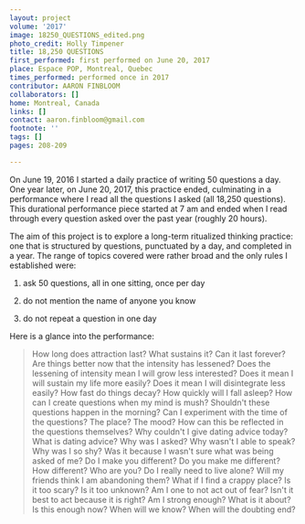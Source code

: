 ```yaml
---
layout: project
volume: '2017'
image: 18250_QUESTIONS_edited.png
photo_credit: Holly Timpener
title: 18,250 QUESTIONS
first_performed: first performed on June 20, 2017
place: Espace POP, Montreal, Quebec
times_performed: performed once in 2017
contributor: AARON FINBLOOM
collaborators: []
home: Montreal, Canada
links: []
contact: aaron.finbloom@gmail.com
footnote: ''
tags: []
pages: 208-209

---
```


On June 19, 2016 I started a daily practice of writing 50 questions a day. One year later, on June 20, 2017, this practice ended, culminating in a performance where I read all the questions I asked (all 18,250 questions). This durational performance piece started at 7 am and ended when I read through every question asked over the past year (roughly 20 hours).

The aim of this project is to explore a long-term ritualized thinking practice: one that is structured by questions, punctuated by a day, and completed in a year. The range of topics covered were rather broad and the only rules I established were:

1) ask 50 questions, all in one sitting, once per day

2) do not mention the name of anyone you know

3) do not repeat a question in one day

Here is a glance into the performance:

> How long does attraction last? What sustains it? Can it last forever? Are things better now that the intensity has lessened? Does the lessening of intensity mean I will grow less interested? Does it mean I will sustain my life more easily? Does it mean I will disintegrate less easily? How fast do things decay? How quickly will I fall asleep? How can I create questions when my mind is mush? Shouldn't these questions happen in the morning? Can I experiment with the time of the questions? The place? The mood? How can this be reflected in the questions themselves? Why couldn't I give dating advice today? What is dating advice? Why was I asked? Why wasn't I able to speak? Why was I so shy? Was it because I wasn't sure what was being asked of me? Do I make you different? Do you make me different? How different? Who are you? Do I really need to live alone? Will my friends think I am abandoning them? What if I find a crappy place? Is it too scary? Is it too unknown? Am I one to not act out of fear? Isn't it best to act because it is right? Am I strong enough? What is it about? Is this enough now? When will we know? When will the doubting end?
